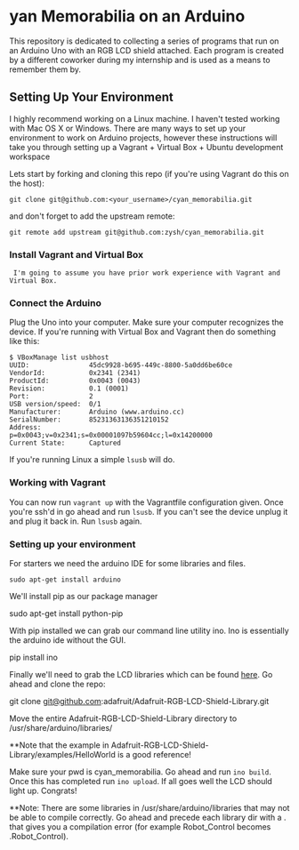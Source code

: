 yan Memorabilia on an Arduino
==========================

This repository is dedicated to collecting a series of programs that run on an Arduino Uno with an RGB LCD shield
attached. Each program is created by a different coworker during my internship and is used as a means to remember them by.


Setting Up Your Environment
---------------
I highly recommend working on a Linux machine. I haven't tested working with Mac OS X or Windows. There are many ways to set up your 
environment to work on Arduino projects, however these instructions will take you through setting up a Vagrant + Virtual Box + Ubuntu development
workspace

Lets start by forking and cloning this repo (if you're using Vagrant do this on the host):

    git clone git@github.com:<your_username>/cyan_memorabilia.git

and don't forget to add the upstream remote:

    git remote add upstream git@github.com:zysh/cyan_memorabilia.git

### Install Vagrant and Virtual Box
     I'm going to assume you have prior work experience with Vagrant and Virtual Box.

### Connect the Arduino

Plug the Uno into your computer. Make sure your computer recognizes the device. If you're running with Virtual Box and Vagrant then do something like this:

    $ VBoxManage list usbhost
    UUID:               45dc9928-b695-449c-8800-5a0dd6be60ce
    VendorId:           0x2341 (2341)
    ProductId:          0x0043 (0043)
    Revision:           0.1 (0001)
    Port:               2
    USB version/speed:  0/1
    Manufacturer:       Arduino (www.arduino.cc)
    SerialNumber:       85231363136351210152
    Address:            p=0x0043;v=0x2341;s=0x00001097b59604cc;l=0x14200000
    Current State:      Captured

If you're running Linux a simple `lsusb` will do.

### Working with Vagrant
You can now run `vagrant up` with the Vagrantfile configuration given. Once you're ssh'd in go ahead and run
`lsusb`. If you can't see the device unplug it and plug it back in. Run `lsusb` again.

### Setting up your environment
For starters we need the arduino IDE for some libraries and files.

    sudo apt-get install arduino

We'll install pip as our package manager

sudo apt-get install python-pip

With pip installed we can grab our command line utility ino. Ino is essentially the arduino ide without the GUI.

pip install ino

Finally we'll need to grab the LCD libraries which can be found [here](https://github.com/adafruit/Adafruit-RGB-LCD-Shield-Library).
Go ahead and clone the repo:

git clone git@github.com:adafruit/Adafruit-RGB-LCD-Shield-Library.git

Move the entire Adafruit-RGB-LCD-Shield-Library directory to /usr/share/arduino/libraries/

**Note that the example in Adafruit-RGB-LCD-Shield-Library/examples/HelloWorld is a good reference!

Make sure your pwd is cyan\_memorabilia. Go ahead and run `ino build`. Once this has completed run `ino upload`. If all goes well the LCD should light up. Congrats!

**Note: There are some libraries in /usr/share/arduino/libraries that may not be able to compile correctly. Go ahead and precede each library dir with a . that gives you a compilation error (for example Robot\_Control becomes .Robot\_Control).
